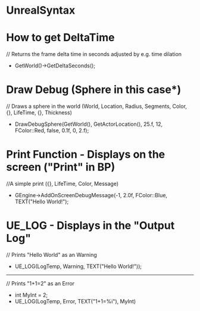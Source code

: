 # UnrealSyntax


# How to get DeltaTime 
// Returns the frame delta time in seconds adjusted by e.g. time dilation
* GetWorld()->GetDeltaSeconds();

# Draw Debug (Sphere in this case*)
// Draws a sphere in the world (World, Location, Radius, Segments, Color, {}, LifeTime, {}, Thickness)
* DrawDebugSphere(GetWorld(), GetActorLocation(), 25.f, 12, FColor::Red, false, 0.1f, 0, 2.f);


# Print Function - Displays on the screen ("Print" in BP)
//A simple print  ({}, LifeTime, Color, Message)
* GEngine->AddOnScreenDebugMessage(-1, 2.0f, FColor::Blue, TEXT("Hello World!");

# UE_LOG - Displays in the "Output Log"
// Prints "Hello World" as an Warning
* UE_LOG(LogTemp, Warning, TEXT("Hello World!"));
---
// Prints "1+1=2" as an Error
* int MyInt = 2;
* UE_LOG(LogTemp, Error, TEXT("1+1=%i"), MyInt)
